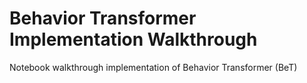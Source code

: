 # Behavior Transformer Implementation Walkthrough

Notebook walkthrough implementation of Behavior Transformer (BeT)

